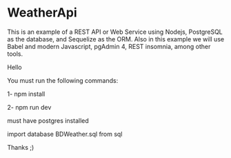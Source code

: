 # WeatherApi
This is an example of a REST API or Web Service using Nodejs, PostgreSQL as the database, and Sequelize as the ORM. Also in this example we will use Babel and modern Javascript, pgAdmin 4, REST insomnia, among other tools.

Hello

You must run the following commands:

1-  npm install 

2-  npm run dev

must have postgres installed

import database BDWeather.sql from sql

Thanks ;)
